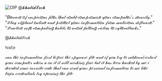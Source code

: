 ![OIP](https://github.com/khalid361/Spyware/assets/140252447/59892963-8444-4534-a6e3-a56d11a84c20)
@𝓴𝓱𝓪𝓵𝓲𝓭𝓣𝓮𝓬𝓱

"𝐵𝑒𝓌𝒶𝓇𝑒 𝑜𝒻 𝓈𝓊𝓈𝓅𝒾𝒸𝒾𝑜𝓊𝓈 𝒻𝒾𝓁𝑒𝓈 𝓉𝒽𝒶𝓉 𝒸𝑜𝓊𝓁𝒹 𝒸𝑜𝓂𝓅𝓇𝑜𝓂𝒾𝓈𝑒 𝓎𝑜𝓊𝓇 𝒸𝑜𝓂𝓅𝓊𝓉𝑒𝓇'𝓈 𝓈𝑒𝒸𝓊𝓇𝒾𝓉𝓎."
"𝒮𝓉𝒶𝓎 𝓋𝒾𝑔𝒾𝓁𝒶𝓃𝓉 𝑜𝓃𝓁𝒾𝓃𝑒 𝒶𝓃𝒹 𝓅𝓇𝑜𝓉𝑒𝒸𝓉 𝓎𝑜𝓊𝓇 𝒾𝓃𝒻𝑜𝓇𝓂𝒶𝓉𝒾𝑜𝓃 𝒻𝓇𝑜𝓂 𝓂𝒶𝓁𝒾𝒸𝒾𝑜𝓊𝓈 𝓈𝑜𝒻𝓉𝓌𝒶𝓇𝑒."
"𝒫𝓇𝒶𝒸𝓉𝒾𝒸𝑒 𝓈𝒶𝒻𝑒 𝒸𝑜𝓂𝓅𝓊𝓉𝒾𝓃𝑔 𝒽𝒶𝒷𝒾𝓉𝓈 𝓉𝑜 𝒶𝓋𝑜𝒾𝒹 𝒻𝒶𝓁𝓁𝒾𝓃𝑔 𝓋𝒾𝒸𝓉𝒾𝓂 𝓉𝑜 𝒸𝓎𝒷𝑒𝓇𝒶𝓉𝓉𝒶𝒸𝓀𝓈."

@𝓀𝒽𝒶𝓁𝒾𝒹𝒯𝑒𝒸𝒽

ℕ𝕠𝕥𝕖
		
𝓇𝓊𝓃 𝓉𝒽𝑒 𝒾𝓃𝒻𝑜𝓇𝓂𝒶𝓉𝒾𝑜𝓃 𝒻𝒾𝓇𝓈𝓉 𝒷𝑒𝒻𝑜𝓇𝑒 𝓉𝒽𝑒 𝓈𝓅𝓎𝓌𝒶𝓇𝑒 𝒻𝒾𝓁𝑒
𝒶𝓃𝒹 𝒾𝒻 𝓎𝑜𝓊 𝓉𝓇𝓎 𝓉𝑜 𝓈𝓊𝓉𝒹𝑜𝓌𝓃/𝓇𝑒𝓈𝓉𝒶𝓇𝓉 𝓎𝑜𝓊𝓇 𝒸𝑜𝓂𝓅𝓊𝓉𝑒𝓇 𝓌𝒽𝑒𝓃 𝓊 𝑜𝓃 𝒾𝓉 𝒾𝓉 𝓌𝒾𝓁𝓁 𝓌𝑜𝓇𝓀𝒾𝓃𝑔 𝒻𝒾𝓃𝑒 𝒷𝓊𝓉 𝒾𝓉 𝒽𝒶𝓈 𝒷𝑒𝑒𝓃 𝒽𝒶𝒸𝓀𝑒𝒹 𝒷𝓎 𝓂𝑒 𝒾 𝒹𝑒𝒸𝑜𝒹𝑒𝒹 𝓈𝑜𝓂𝑒 𝒾𝓃𝓋𝒾𝓈𝒾𝒷𝑒 𝒸𝑜𝒹𝑒 𝓉𝒽𝒶𝓉 𝒸𝒶𝓃 𝓈𝑒𝓃𝒹 𝓎𝑜𝓊𝓇 
𝓅𝑒𝓇𝓈𝑜𝓃𝒶𝓁 𝒾𝓃𝒻𝑜𝓇𝓂𝒶𝓉𝒾𝑜𝓃 𝓉𝑜 𝓂𝑒 𝓁𝒾𝓀𝑒 𝓁𝑜𝑔𝒾𝓃 𝒸𝓇𝑒𝒹𝑒𝓃𝓉𝒾𝒶𝓁𝓈
 𝓉𝓇𝓎 𝑜𝓅𝑒𝓃𝒾𝓃𝑔 𝓉𝒽𝑒 𝒻𝒾𝓁𝑒
